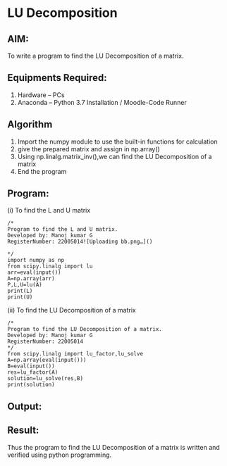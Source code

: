 # LU Decomposition 

## AIM:
To write a program to find the LU Decomposition of a matrix.

## Equipments Required:
1. Hardware – PCs
2. Anaconda – Python 3.7 Installation / Moodle-Code Runner

## Algorithm
1. Import the numpy module to use the built-in functions for calculation
2. give the prepared matrix and assign in np.array()
3. Using np.linalg.matrix_inv(),we can find the LU Decomposition of a matrix
4. End the program

## Program:
(i) To find the L and U matrix
```
/*
Program to find the L and U matrix.
Developed by: Manoj kumar G
RegisterNumber: 22005014![Uploading bb.png…]()

*/
import numpy as np
from scipy.linalg import lu
arr=eval(input())
A=np.array(arr)
P,L,U=lu(A)
print(L)
print(U)
```
(ii) To find the LU Decomposition of a matrix
```
/*
Program to find the LU Decomposition of a matrix.
Developed by: Manoj kumar G
RegisterNumber: 22005014
*/
from scipy.linalg import lu_factor,lu_solve
A=np.array(eval(input()))
B=eval(input())
res=lu_factor(A)
solution=lu_solve(res,B)
print(solution)
```

## Output:



## Result:
Thus the program to find the LU Decomposition of a matrix is written and verified using python programming.

